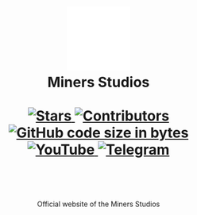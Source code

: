 <div align="center">
  <h1>
    <a href="https://minersstudios.com">
      <img alt="MinersStudios" src="https://raw.githubusercontent.com/MinersStudios/.github/main/assets/logos/logo_white.svg" width="128">
    </a>
    <br>
    Miners Studios
    <br><br>
    <div>
      <a href="https://github.com/MinersStudios/MSSite/stargazers">
        <img alt="Stars" src="https://img.shields.io/github/stars/MinersStudios/MSSite?style=for-the-badge&color=FFF2CC&labelColor=302D41">
      </a>
      <a href="https://github.com/MinersStudios/MSSite/contributors">
        <img alt="Contributors" src="https://img.shields.io/github/contributors/MinersStudios/MSSite?style=for-the-badge&color=d5c3f0&labelColor=302D41">
      </a>
      <a href="#">
        <img alt="GitHub code size in bytes" src="https://staging.shields.io/github/languages/code-size/MinersStudios/MSSite?style=for-the-badge&color=a6da95&labelColor=302D41">
      </a>
      <br>
      <a href="https://www.youtube.com/@miners_studios">
        <img alt="YouTube" src="https://img.shields.io/badge/MinersStudios-%23.svg?style=for-the-badge&logo=YouTube&color=fdc2c2&labelColor=302d41&logoColor=D9E0EE">
      </a>
      <a href="https://whomine.net/telegram">
        <img alt="Telegram" src="https://img.shields.io/badge/telegram-black?logo=Telegram&style=for-the-badge&color=C9CBFF&logoColor=d9e0ee&labelColor=302d41">
      </a>
    </div>
    <br>
  </h1>
  <br>

  <p>
    Official website of the Miners Studios
  </p>
</div>

